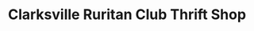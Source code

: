 ---
title: "Clarksville Ruritan Club Thrift Shop"
url: /clarksville/clarksville-ruritan-club-thrift-shop/
shop: charity
---
